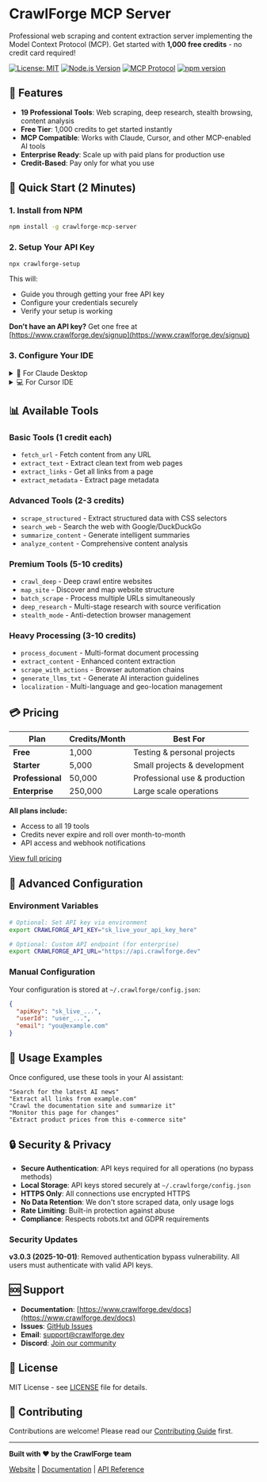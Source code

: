 # CrawlForge MCP Server

Professional web scraping and content extraction server implementing the Model Context Protocol (MCP). Get started with **1,000 free credits** - no credit card required!

[![License: MIT](https://img.shields.io/badge/License-MIT-yellow.svg)](https://opensource.org/licenses/MIT)
[![Node.js Version](https://img.shields.io/badge/node-%3E%3D18.0.0-brightgreen)](https://nodejs.org/)
[![MCP Protocol](https://img.shields.io/badge/MCP-Compatible-blue)](https://modelcontextprotocol.io/)
[![npm version](https://img.shields.io/npm/v/crawlforge-mcp-server.svg)](https://www.npmjs.com/package/crawlforge-mcp-server)

## 🎯 Features

- **19 Professional Tools**: Web scraping, deep research, stealth browsing, content analysis
- **Free Tier**: 1,000 credits to get started instantly
- **MCP Compatible**: Works with Claude, Cursor, and other MCP-enabled AI tools
- **Enterprise Ready**: Scale up with paid plans for production use
- **Credit-Based**: Pay only for what you use

## 🚀 Quick Start (2 Minutes)

### 1. Install from NPM

```bash
npm install -g crawlforge-mcp-server
```

### 2. Setup Your API Key

```bash
npx crawlforge-setup
```

This will:
- Guide you through getting your free API key
- Configure your credentials securely
- Verify your setup is working

**Don't have an API key?** Get one free at [https://www.crawlforge.dev/signup](https://www.crawlforge.dev/signup)

### 3. Configure Your IDE

<details>
<summary>🤖 For Claude Desktop</summary>

Add to `claude_desktop_config.json`:
```json
{
  "mcpServers": {
    "crawlforge": {
      "command": "npx",
      "args": ["crawlforge-mcp-server"]
    }
  }
}
```

**Location:**
- macOS: `~/Library/Application Support/Claude/claude_desktop_config.json`
- Windows: `%APPDATA%/Claude/claude_desktop_config.json`
- Linux: `~/.config/Claude/claude_desktop_config.json`

Restart Claude Desktop to activate.
</details>

<details>
<summary>💻 For Cursor IDE</summary>

Add to `.cursorrules` in your project:
```bash
mcp_servers:
  crawlforge:
    command: npx
    args: ["crawlforge-mcp-server"]
```

Or use the MCP plugin in Cursor settings.
</details>

## 📊 Available Tools

### Basic Tools (1 credit each)
- `fetch_url` - Fetch content from any URL
- `extract_text` - Extract clean text from web pages
- `extract_links` - Get all links from a page
- `extract_metadata` - Extract page metadata

### Advanced Tools (2-3 credits)
- `scrape_structured` - Extract structured data with CSS selectors
- `search_web` - Search the web with Google/DuckDuckGo
- `summarize_content` - Generate intelligent summaries
- `analyze_content` - Comprehensive content analysis

### Premium Tools (5-10 credits)
- `crawl_deep` - Deep crawl entire websites
- `map_site` - Discover and map website structure
- `batch_scrape` - Process multiple URLs simultaneously
- `deep_research` - Multi-stage research with source verification
- `stealth_mode` - Anti-detection browser management

### Heavy Processing (3-10 credits)
- `process_document` - Multi-format document processing
- `extract_content` - Enhanced content extraction
- `scrape_with_actions` - Browser automation chains
- `generate_llms_txt` - Generate AI interaction guidelines
- `localization` - Multi-language and geo-location management

## 💳 Pricing

| Plan | Credits/Month | Best For |
|------|---------------|----------|
| **Free** | 1,000 | Testing & personal projects |
| **Starter** | 5,000 | Small projects & development |
| **Professional** | 50,000 | Professional use & production |
| **Enterprise** | 250,000 | Large scale operations |

**All plans include:**
- Access to all 19 tools
- Credits never expire and roll over month-to-month
- API access and webhook notifications

[View full pricing](https://www.crawlforge.dev/pricing)

## 🔧 Advanced Configuration

### Environment Variables

```bash
# Optional: Set API key via environment
export CRAWLFORGE_API_KEY="sk_live_your_api_key_here"

# Optional: Custom API endpoint (for enterprise)
export CRAWLFORGE_API_URL="https://api.crawlforge.dev"
```

### Manual Configuration

Your configuration is stored at `~/.crawlforge/config.json`:

```json
{
  "apiKey": "sk_live_...",
  "userId": "user_...",
  "email": "you@example.com"
}
```

## 📖 Usage Examples

Once configured, use these tools in your AI assistant:

```
"Search for the latest AI news"
"Extract all links from example.com"
"Crawl the documentation site and summarize it"
"Monitor this page for changes"
"Extract product prices from this e-commerce site"
```

## 🔒 Security & Privacy

- **Secure Authentication**: API keys required for all operations (no bypass methods)
- **Local Storage**: API keys stored securely at `~/.crawlforge/config.json`
- **HTTPS Only**: All connections use encrypted HTTPS
- **No Data Retention**: We don't store scraped data, only usage logs
- **Rate Limiting**: Built-in protection against abuse
- **Compliance**: Respects robots.txt and GDPR requirements

### Security Updates

**v3.0.3 (2025-10-01)**: Removed authentication bypass vulnerability. All users must authenticate with valid API keys.

## 🆘 Support

- **Documentation**: [https://www.crawlforge.dev/docs](https://www.crawlforge.dev/docs)
- **Issues**: [GitHub Issues](https://github.com/mysleekdesigns/crawlforge-mcp/issues)
- **Email**: support@crawlforge.dev
- **Discord**: [Join our community](https://discord.gg/crawlforge)

## 📄 License

MIT License - see [LICENSE](LICENSE) file for details.

## 🤝 Contributing

Contributions are welcome! Please read our [Contributing Guide](CONTRIBUTING.md) first.

---

**Built with ❤️ by the CrawlForge team**

[Website](https://www.crawlforge.dev) | [Documentation](https://www.crawlforge.dev/docs) | [API Reference](https://www.crawlforge.dev/api-reference)
